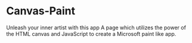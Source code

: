 # Canvas-Paint
Unleash your inner artist with this app
A page which utilizes the power of the HTML canvas and JavaScript to create a Microsoft paint like app.
